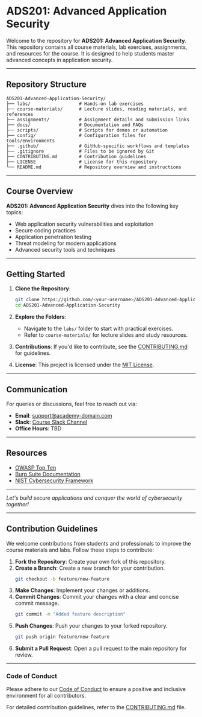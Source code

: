 # ADS201: Advanced Application Security

Welcome to the repository for **ADS201: Advanced Application Security**. This repository contains all course materials, lab exercises, assignments, and resources for the course. It is designed to help students master advanced concepts in application security.

---

## Repository Structure

```
ADS201-Advanced-Application-Security/
├── labs/                  # Hands-on lab exercises
├── course-materials/      # Lecture slides, reading materials, and references
├── assignments/           # Assignment details and submission links
├── docs/                  # Documentation and FAQs
├── scripts/               # Scripts for demos or automation
├── config/                # Configuration files for tools/environments
├── .github/               # GitHub-specific workflows and templates
├── .gitignore             # Files to be ignored by Git
├── CONTRIBUTING.md        # Contribution guidelines
├── LICENSE                # License for this repository
└── README.md              # Repository overview and instructions
```

---

## Course Overview
**ADS201: Advanced Application Security** dives into the following key topics:

- Web application security vulnerabilities and exploitation
- Secure coding practices
- Application penetration testing
- Threat modeling for modern applications
- Advanced security tools and techniques

---

## Getting Started

1. **Clone the Repository**:
   ```bash
   git clone https://github.com/<your-username>/ADS201-Advanced-Application-Security.git
   cd ADS201-Advanced-Application-Security
   ```

2. **Explore the Folders**:
   - Navigate to the `labs/` folder to start with practical exercises.
   - Refer to `course-materials/` for lecture slides and study resources.

3. **Contributions**:
   If you'd like to contribute, see the [CONTRIBUTING.md](CONTRIBUTING.md) for guidelines.

4. **License**:
   This project is licensed under the [MIT License](LICENSE).

---

## Communication
For queries or discussions, feel free to reach out via:
- **Email**: support@academy-domain.com
- **Slack**: [Course Slack Channel](#)
- **Office Hours**: TBD

---

## Resources
- [OWASP Top Ten](https://owasp.org/www-project-top-ten/)
- [Burp Suite Documentation](https://portswigger.net/burp/documentation)
- [NIST Cybersecurity Framework](https://www.nist.gov/cyberframework)

---

*Let's build secure applications and conquer the world of cybersecurity together!*

---

## Contribution Guidelines

We welcome contributions from students and professionals to improve the course materials and labs. Follow these steps to contribute:

1. **Fork the Repository**: Create your own fork of this repository.
2. **Create a Branch**: Create a new branch for your contribution.
   ```bash
   git checkout -b feature/new-feature
   ```
3. **Make Changes**: Implement your changes or additions.
4. **Commit Changes**: Commit your changes with a clear and concise commit message.
   ```bash
   git commit -m "Added feature description"
   ```
5. **Push Changes**: Push your changes to your forked repository.
   ```bash
   git push origin feature/new-feature
   ```
6. **Submit a Pull Request**: Open a pull request to the main repository for review.

---

### Code of Conduct

Please adhere to our [Code of Conduct](docs/CODE_OF_CONDUCT.md) to ensure a positive and inclusive environment for all contributors.

For detailed contribution guidelines, refer to the [CONTRIBUTING.md](CONTRIBUTING.md) file.
